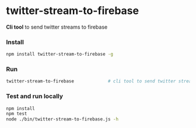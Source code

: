# twitter-stream-to-firebase

**Cli tool** to send twitter streams to firebase

### Install

```sh
npm install twitter-stream-to-firebase -g
```

### Run

```sh
twitter-stream-to-firebase             # cli tool to send twitter streams to firebase
```

### Test and run locally

```sh
npm install
npm test
node ./bin/twitter-stream-to-firebase.js -h
```

